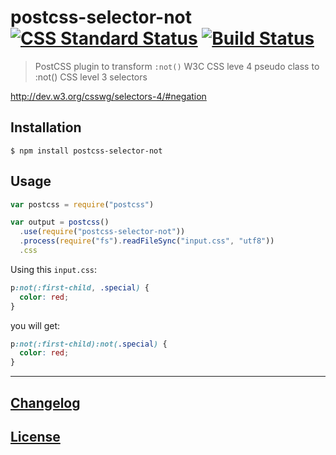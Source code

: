 # postcss-selector-not [![CSS Standard Status](https://cssdb.org/badge/not-pseudo-class.svg)](https://cssdb.org/#not-pseudo-class) [![Build Status](https://travis-ci.org/postcss/postcss-selector-not.svg?branch=master)](https://travis-ci.org/postcss/postcss-selector-not)

> PostCSS plugin to transform `:not()` W3C CSS leve 4 pseudo class to :not() CSS level 3 selectors

http://dev.w3.org/csswg/selectors-4/#negation

## Installation

```console
$ npm install postcss-selector-not
```

## Usage

```js
var postcss = require("postcss")

var output = postcss()
  .use(require("postcss-selector-not"))
  .process(require("fs").readFileSync("input.css", "utf8"))
  .css
```

Using this `input.css`:

```css
p:not(:first-child, .special) {
  color: red;
}
```

you will get:

```css
p:not(:first-child):not(.special) {
  color: red;
}
```

---

## [Changelog](CHANGELOG.md)

## [License](LICENSE)
